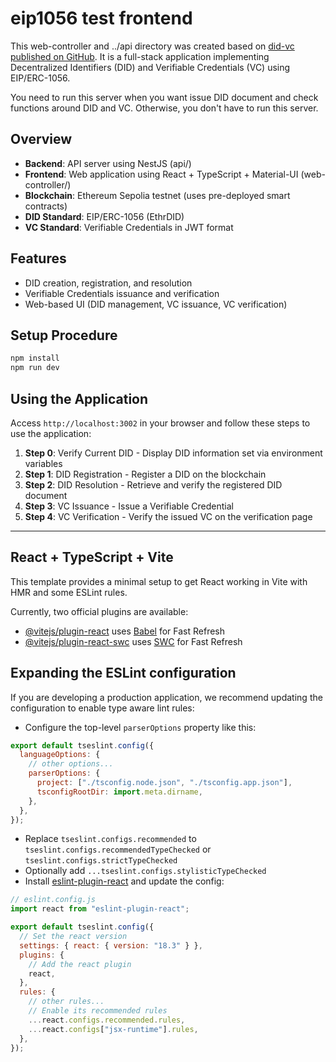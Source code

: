 # eip1056 test frontend

This web-controller and ../api directory was created based on [did-vc published on GitHub](https://github.com/ka-sasaki-sti/did-vc). It is a full-stack application implementing Decentralized Identifiers (DID) and Verifiable Credentials (VC) using EIP/ERC-1056.

You need to run this server when you want issue DID document and check functions around DID and VC. Otherwise, you don't have to run this server.

## Overview

- **Backend**: API server using NestJS (api/)
- **Frontend**: Web application using React + TypeScript + Material-UI (web-controller/)
- **Blockchain**: Ethereum Sepolia testnet (uses pre-deployed smart contracts)
- **DID Standard**: EIP/ERC-1056 (EthrDID)
- **VC Standard**: Verifiable Credentials in JWT format

## Features

- DID creation, registration, and resolution
- Verifiable Credentials issuance and verification
- Web-based UI (DID management, VC issuance, VC verification)


## Setup Procedure

```bash
npm install
npm run dev
```

## Using the Application

Access `http://localhost:3002` in your browser and follow these steps to use the application:

1. **Step 0**: Verify Current DID - Display DID information set via environment variables
2. **Step 1**: DID Registration - Register a DID on the blockchain
3. **Step 2**: DID Resolution - Retrieve and verify the registered DID document
4. **Step 3**: VC Issuance - Issue a Verifiable Credential
5. **Step 4**: VC Verification - Verify the issued VC on the verification page


-------

## React + TypeScript + Vite

This template provides a minimal setup to get React working in Vite with HMR and some ESLint rules.

Currently, two official plugins are available:

- [@vitejs/plugin-react](https://github.com/vitejs/vite-plugin-react/blob/main/packages/plugin-react/README.md) uses [Babel](https://babeljs.io/) for Fast Refresh
- [@vitejs/plugin-react-swc](https://github.com/vitejs/vite-plugin-react-swc) uses [SWC](https://swc.rs/) for Fast Refresh

## Expanding the ESLint configuration

If you are developing a production application, we recommend updating the configuration to enable type aware lint rules:

- Configure the top-level `parserOptions` property like this:

```js
export default tseslint.config({
  languageOptions: {
    // other options...
    parserOptions: {
      project: ["./tsconfig.node.json", "./tsconfig.app.json"],
      tsconfigRootDir: import.meta.dirname,
    },
  },
});
```

- Replace `tseslint.configs.recommended` to `tseslint.configs.recommendedTypeChecked` or `tseslint.configs.strictTypeChecked`
- Optionally add `...tseslint.configs.stylisticTypeChecked`
- Install [eslint-plugin-react](https://github.com/jsx-eslint/eslint-plugin-react) and update the config:

```js
// eslint.config.js
import react from "eslint-plugin-react";

export default tseslint.config({
  // Set the react version
  settings: { react: { version: "18.3" } },
  plugins: {
    // Add the react plugin
    react,
  },
  rules: {
    // other rules...
    // Enable its recommended rules
    ...react.configs.recommended.rules,
    ...react.configs["jsx-runtime"].rules,
  },
});
```
